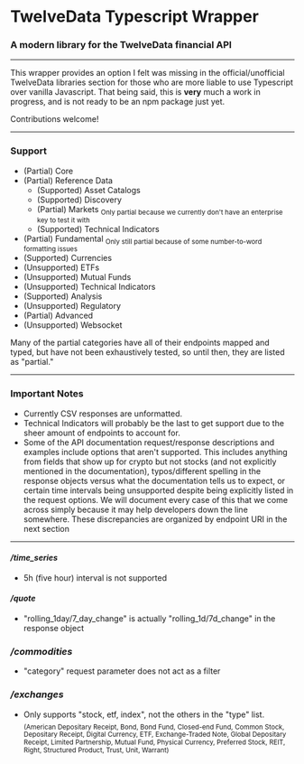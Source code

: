 # TwelveData Typescript Wrapper
### A modern library for the TwelveData financial API
---------
This wrapper provides an option I felt was missing in the official/unofficial TwelveData libraries section for those who are more liable to use Typescript over vanilla Javascript. That being said, this is **very** much a work in progress, and is not ready to be an npm package just yet.

Contributions welcome!

---
### Support
- (Partial)     Core
- (Partial)     Reference Data
  - (Supported) Asset Catalogs
  - (Supported) Discovery
  - (Partial)   Markets <sub>Only partial because we currently don't have an enterprise key to test it with</sub>
  - (Supported) Technical Indicators
- (Partial)     Fundamental <sub>Only still partial because of some number-to-word formatting issues</sub>
- (Supported)   Currencies
- (Unsupported) ETFs
- (Unsupported) Mutual Funds
- (Unsupported) Technical Indicators
- (Supported)   Analysis 
- (Unsupported) Regulatory
- (Partial)     Advanced
- (Unsupported) Websocket

Many of the partial categories have all of their endpoints mapped and typed, but have not been exhaustively tested, so until then, they are listed as "partial."


---
### Important Notes
- Currently CSV responses are unformatted.
- Technical Indicators will probably be the last to get support due to the sheer amount of endpoints to account for.
- Some of the API documentation request/response descriptions and examples include options that aren't supported. This includes anything from fields that show up for crypto but not stocks (and not explicitly mentioned in the documentation), typos/different spelling in the response objects versus what the documentation tells us to expect, or certain time intervals being unsupported despite being explicitly listed in the request options.
We will document every case of this that we come across simply because it may help developers down the line somewhere. These discrepancies are organized by endpoint URI in the next section

---

#### */time_series*
- 5h (five hour) interval is not supported

#### */quote*
- "rolling_1day/7_day_change" is actually "rolling_1d/7d_change" in the response object

### */commodities*
- "category" request parameter does not act as a filter

### */exchanges*
- Only supports "stock, etf, index", not the others in the "type" list. </br><sub>(American Depositary Receipt, Bond, Bond Fund, Closed-end Fund, Common Stock, Depositary Receipt, Digital Currency, ETF, Exchange-Traded Note, Global Depositary Receipt, Limited Partnership, Mutual Fund, Physical Currency, Preferred Stock, REIT, Right, Structured Product, Trust, Unit, Warrant)</sub>
